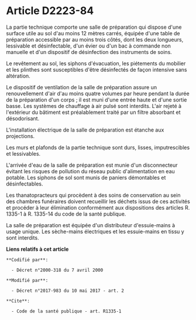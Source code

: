 # Article D2223-84

La partie technique comporte une salle de préparation qui dispose d'une surface utile au sol d'au moins 12 mètres carrés,
équipée d'une table de préparation accessible par au moins trois côtés, dont les deux longueurs, lessivable et désinfectable,
d'un évier ou d'un bac à commande non manuelle et d'un dispositif de désinfection des instruments de soins.

Le revêtement au sol, les siphons d'évacuation, les piétements du mobilier et les plinthes sont susceptibles d'être
désinfectés de façon intensive sans altération.

Le dispositif de ventilation de la salle de préparation assure un renouvellement d'air d'au moins quatre volumes par heure
pendant la durée de la préparation d'un corps ; il est muni d'une entrée haute et d'une sortie basse. Les systèmes de
chauffage à air pulsé sont interdits. L'air rejeté à l'extérieur du bâtiment est préalablement traité par un filtre absorbant
et désodorisant.

L'installation électrique de la salle de préparation est étanche aux projections.

Les murs et plafonds de la partie technique sont durs, lisses, imputrescibles et lessivables.

L'arrivée d'eau de la salle de préparation est munie d'un disconnecteur évitant les risques de pollution du réseau public
d'alimentation en eau potable. Les siphons de sol sont munis de paniers démontables et désinfectables.

Les thanatopracteurs qui procèdent à des soins de conservation au sein des chambres funéraires doivent recueillir les déchets
issus de ces activités et procéder à leur élimination conformément aux dispositions des articles R. 1335-1 à R. 1335-14 du
code de la santé publique.

La salle de préparation est équipée d'un distributeur d'essuie-mains à usage unique. Les sèche-mains électriques et les
essuie-mains en tissu y sont interdits.

**Liens relatifs à cet article**

	**Codifié par**:

	  - Décret n°2000-318 du 7 avril 2000

	**Modifié par**:

	  - Décret n°2017-983 du 10 mai 2017 - art. 2

	**Cite**:

	  - Code de la santé publique - art. R1335-1
